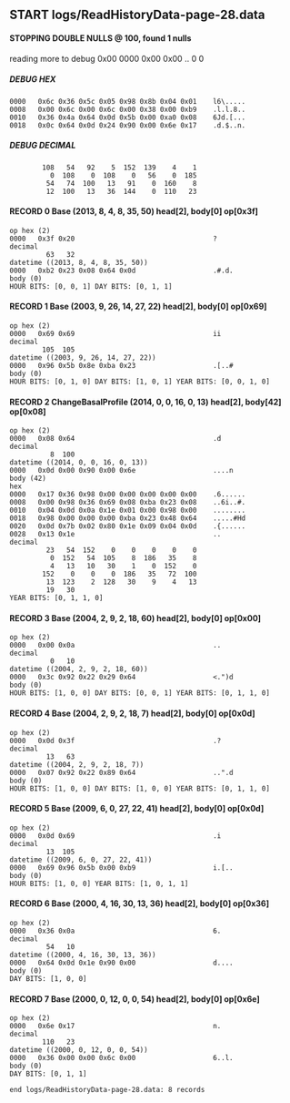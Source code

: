 ## START logs/ReadHistoryData-page-28.data
#### STOPPING DOUBLE NULLS @ 100, found 1 nulls
reading more to debug 0x00
    0000   0x00 0x00                                  ..
              0    0
##### DEBUG HEX
    0000   0x6c 0x36 0x5c 0x05 0x98 0x8b 0x04 0x01    l6\.....
    0008   0x00 0x6c 0x00 0x6c 0x00 0x38 0x00 0xb9    .l.l.8..
    0010   0x36 0x4a 0x64 0x0d 0x5b 0x00 0xa0 0x08    6Jd.[...
    0018   0x0c 0x64 0x0d 0x24 0x90 0x00 0x6e 0x17    .d.$..n.
##### DEBUG DECIMAL
            108   54   92    5  152  139    4    1
              0  108    0  108    0   56    0  185
             54   74  100   13   91    0  160    8
             12  100   13   36  144    0  110   23
#### RECORD 0 Base (2013, 8, 4, 8, 35, 50) head[2], body[0] op[0x3f]

    op hex (2)
    0000   0x3f 0x20                                  ? 
    decimal
             63   32
    datetime ((2013, 8, 4, 8, 35, 50))
    0000   0xb2 0x23 0x08 0x64 0x0d                   .#.d.
    body (0)
    HOUR BITS: [0, 0, 1] DAY BITS: [0, 1, 1]
#### RECORD 1 Base (2003, 9, 26, 14, 27, 22) head[2], body[0] op[0x69]

    op hex (2)
    0000   0x69 0x69                                  ii
    decimal
            105  105
    datetime ((2003, 9, 26, 14, 27, 22))
    0000   0x96 0x5b 0x8e 0xba 0x23                   .[..#
    body (0)
    HOUR BITS: [0, 1, 0] DAY BITS: [1, 0, 1] YEAR BITS: [0, 0, 1, 0]
#### RECORD 2 ChangeBasalProfile (2014, 0, 0, 16, 0, 13) head[2], body[42] op[0x08]

    op hex (2)
    0000   0x08 0x64                                  .d
    decimal
              8  100
    datetime ((2014, 0, 0, 16, 0, 13))
    0000   0x0d 0x00 0x90 0x00 0x6e                   ....n
    body (42)
    hex
    0000   0x17 0x36 0x98 0x00 0x00 0x00 0x00 0x00    .6......
    0008   0x00 0x98 0x36 0x69 0x08 0xba 0x23 0x08    ..6i..#.
    0010   0x04 0x0d 0x0a 0x1e 0x01 0x00 0x98 0x00    ........
    0018   0x98 0x00 0x00 0x00 0xba 0x23 0x48 0x64    .....#Hd
    0020   0x0d 0x7b 0x02 0x80 0x1e 0x09 0x04 0x0d    .{......
    0028   0x13 0x1e                                  ..
    decimal
             23   54  152    0    0    0    0    0
              0  152   54  105    8  186   35    8
              4   13   10   30    1    0  152    0
            152    0    0    0  186   35   72  100
             13  123    2  128   30    9    4   13
             19   30
    YEAR BITS: [0, 1, 1, 0]
#### RECORD 3 Base (2004, 2, 9, 2, 18, 60) head[2], body[0] op[0x00]

    op hex (2)
    0000   0x00 0x0a                                  ..
    decimal
              0   10
    datetime ((2004, 2, 9, 2, 18, 60))
    0000   0x3c 0x92 0x22 0x29 0x64                   <.")d
    body (0)
    HOUR BITS: [1, 0, 0] DAY BITS: [0, 0, 1] YEAR BITS: [0, 1, 1, 0]
#### RECORD 4 Base (2004, 2, 9, 2, 18, 7) head[2], body[0] op[0x0d]

    op hex (2)
    0000   0x0d 0x3f                                  .?
    decimal
             13   63
    datetime ((2004, 2, 9, 2, 18, 7))
    0000   0x07 0x92 0x22 0x89 0x64                   ..".d
    body (0)
    HOUR BITS: [1, 0, 0] DAY BITS: [1, 0, 0] YEAR BITS: [0, 1, 1, 0]
#### RECORD 5 Base (2009, 6, 0, 27, 22, 41) head[2], body[0] op[0x0d]

    op hex (2)
    0000   0x0d 0x69                                  .i
    decimal
             13  105
    datetime ((2009, 6, 0, 27, 22, 41))
    0000   0x69 0x96 0x5b 0x00 0xb9                   i.[..
    body (0)
    HOUR BITS: [1, 0, 0] YEAR BITS: [1, 0, 1, 1]
#### RECORD 6 Base (2000, 4, 16, 30, 13, 36) head[2], body[0] op[0x36]

    op hex (2)
    0000   0x36 0x0a                                  6.
    decimal
             54   10
    datetime ((2000, 4, 16, 30, 13, 36))
    0000   0x64 0x0d 0x1e 0x90 0x00                   d....
    body (0)
    DAY BITS: [1, 0, 0]
#### RECORD 7 Base (2000, 0, 12, 0, 0, 54) head[2], body[0] op[0x6e]

    op hex (2)
    0000   0x6e 0x17                                  n.
    decimal
            110   23
    datetime ((2000, 0, 12, 0, 0, 54))
    0000   0x36 0x00 0x00 0x6c 0x00                   6..l.
    body (0)
    DAY BITS: [0, 1, 1]
`end logs/ReadHistoryData-page-28.data: 8 records`
